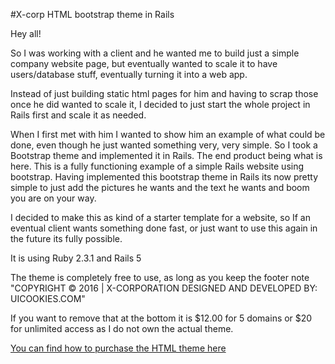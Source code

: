 #X-corp HTML bootstrap theme in Rails

Hey all!

So I was working with a client and he wanted me to build just a simple company website page, but eventually wanted to scale it to have users/database stuff, eventually turning it into a web app.


Instead of just building static html pages for him and having to scrap those once he did wanted to scale it, I decided to just start the whole project in Rails first and scale it as needed.


When I first met with him I wanted to show him an example of what could be done, even though he just wanted something very, very simple. So I took a Bootstrap theme and implemented it in Rails. The end product being what is here. This is a fully functioning example of a simple Rails website using bootstrap. Having implemented this bootstrap theme in Rails its now pretty simple to just add the pictures he wants and the text he wants and boom you are on your way. 


I decided to make this as kind of a starter template for a website, so If an eventual client wants something done fast, or just want to use this again in the future its fully possible. 

It is using Ruby 2.3.1 and Rails 5

The theme is completely free to use, as long as you keep the footer note "COPYRIGHT © 2016 | X-CORPORATION DESIGNED AND DEVELOPED BY: UICOOKIES.COM"

If you want to remove that at the bottom it is $12.00 for 5 domains or $20 for unlimited access as I do not own the actual theme.

[You can find how to purchase the HTML theme here](https://uicookies.com/downloads/x-corporation-free-bootstrap-html-template/)

